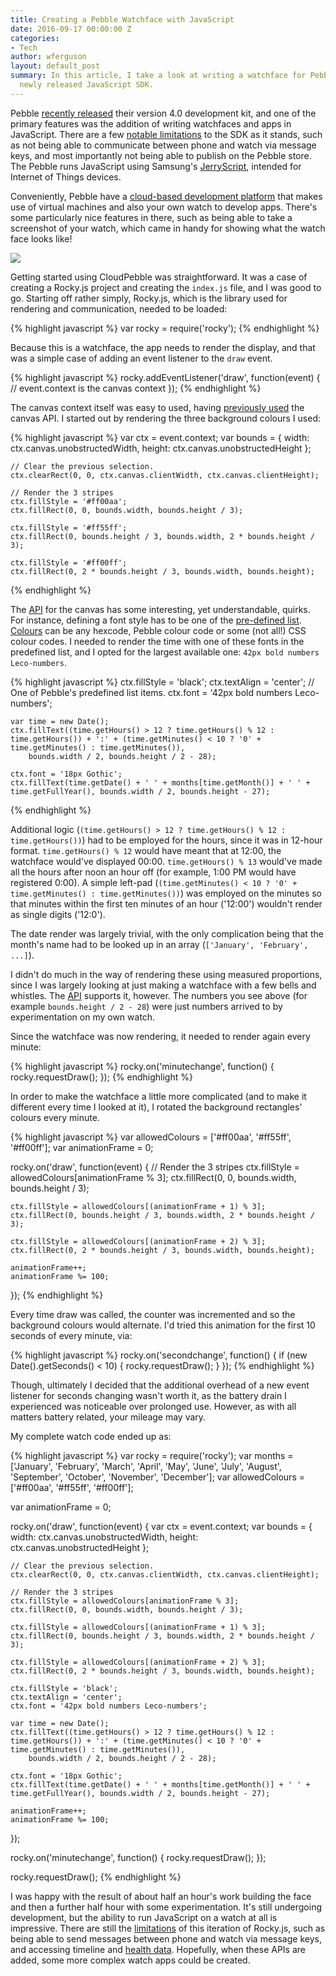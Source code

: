 ```yaml
---
title: Creating a Pebble Watchface with JavaScript
date: 2016-09-17 00:00:00 Z
categories:
- Tech
author: wferguson
layout: default_post
summary: In this article, I take a look at writing a watchface for Pebble using their
  newly released JavaScript SDK.
---
```


Pebble [recently released](https://developer.pebble.com/blog/2016/08/30/announcing-pebble-sdk4/) their version 4.0 development kit, and one of the primary features was the addition of writing watchfaces and apps in JavaScript. There are a few [notable limitations](https://developer.pebble.com/blog/2016/08/15/introducing-rockyjs-watchfaces/#limitations) to the SDK as it stands, such as not being able to communicate between phone and watch via message keys, and most importantly not being able to publish on the Pebble store. The Pebble runs JavaScript using Samsung's [JerryScript](https://github.com/Samsung/jerryscript), intended for Internet of Things devices.

Conveniently, Pebble have a [cloud-based development platform](https://cloudpebble.net/) that makes use of virtual machines and also your own watch to develop apps. There's some particularly nice features in there, such as being able to take a screenshot of your watch, which came in handy for showing what the watch face looks like!

<img src="{{ site.baseurl }}/wferguson/assets/pebble-watchface/watchface.png" style="display: block; margin: auto;"/>

Getting started using CloudPebble was straightforward. It was a case of creating a Rocky.js project and creating the `index.js` file, and I was good to go. Starting off rather simply, Rocky.js, which is the library used for rendering and communication, needed to be loaded:

{% highlight javascript %}
var rocky = require('rocky');
{% endhighlight %}

Because this is a watchface, the app needs to render the display, and that was a simple case of adding an event listener to the `draw` event.

{% highlight javascript %}
rocky.addEventListener('draw', function(event) {
    // event.context is the canvas context
});
{% endhighlight %}

The canvas context itself was easy to used, having [previously used](http://blog.scottlogic.com/2016/07/05/audio-api-electron.html) the canvas API. I started out by rendering the three background colours I used:

{% highlight javascript %}
    var ctx = event.context;
    var bounds = { width: ctx.canvas.unobstructedWidth, height: ctx.canvas.unobstructedHeight };

    // Clear the previous selection.
    ctx.clearRect(0, 0, ctx.canvas.clientWidth, ctx.canvas.clientHeight);
    
    // Render the 3 stripes
    ctx.fillStyle = '#ff00aa';
    ctx.fillRect(0, 0, bounds.width, bounds.height / 3);
    
    ctx.fillStyle = '#ff55ff';
    ctx.fillRect(0, bounds.height / 3, bounds.width, 2 * bounds.height / 3);

    ctx.fillStyle = '#ff00ff';
    ctx.fillRect(0, 2 * bounds.height / 3, bounds.width, bounds.height);
{% endhighlight %}

The [API](https://developer.pebble.com/docs/rockyjs/CanvasRenderingContext2D/) for the canvas has some interesting, yet understandable, quirks. For instance, defining a font style has to be one of the [pre-defined list](https://developer.pebble.com/docs/rockyjs/CanvasRenderingContext2D/#font). [Colours](https://developer.pebble.com/docs/rockyjs/CanvasRenderingContext2D/#fillStyle) can be any hexcode, Pebble colour code or some (not all!) CSS colour codes. I needed to render the time with one of these fonts in the predefined list, and I opted for the largest available one: `42px bold numbers Leco-numbers`.

{% highlight javascript %}
    ctx.fillStyle = 'black';
    ctx.textAlign = 'center';
    // One of Pebble's predefined list items.
    ctx.font = '42px bold numbers Leco-numbers';
    
    var time = new Date();
    ctx.fillText((time.getHours() > 12 ? time.getHours() % 12 : time.getHours()) + ':' + (time.getMinutes() < 10 ? '0' + time.getMinutes() : time.getMinutes()),
        bounds.width / 2, bounds.height / 2 - 28);
    
    ctx.font = '18px Gothic';
    ctx.fillText(time.getDate() + ' ' + months[time.getMonth()] + ' ' + time.getFullYear(), bounds.width / 2, bounds.height - 27);
{% endhighlight %}

Additional logic (`(time.getHours() > 12 ? time.getHours() % 12 : time.getHours())`) had to be employed for the hours, since it was in 12-hour format. `time.getHours() % 12` would have meant that at 12:00, the watchface would've displayed 00:00. `time.getHours() % 13` would've made all the hours after noon an hour off (for example, 1:00 PM would have registered 0:00). A simple left-pad (`(time.getMinutes() < 10 ? '0' + time.getMinutes() : time.getMinutes())`) was employed on the minutes so that minutes within the first ten minutes of an hour ('12:00') wouldn't render as single digits ('12:0').

The date render was largely trivial, with the only complication being that the month's name had to be looked up in an array (`['January', 'February', ...]`).

I didn't do much in the way of rendering these using measured proportions, since I was largely looking at just making a watchface with a few bells and whistles. The [API](https://developer.pebble.com/docs/rockyjs/CanvasRenderingContext2D/#measureRect) supports it, however. The numbers you see above (for example `bounds.height / 2 - 28`) were just numbers arrived to by experimentation on my own watch.

Since the watchface was now rendering, it needed to render again every minute:

{% highlight javascript %}
rocky.on('minutechange', function() {
    rocky.requestDraw();
});
{% endhighlight %}

In order to make the watchface a little more complicated (and to make it different every time I looked at it), I rotated the background rectangles' colours every minute.

{% highlight javascript %}
var allowedColours = ['#ff00aa', '#ff55ff', '#ff00ff'];
var animationFrame = 0;

rocky.on('draw', function(event) {
    // Render the 3 stripes
    ctx.fillStyle = allowedColours[animationFrame % 3];
    ctx.fillRect(0, 0, bounds.width, bounds.height / 3);
    
    ctx.fillStyle = allowedColours[(animationFrame + 1) % 3];
    ctx.fillRect(0, bounds.height / 3, bounds.width, 2 * bounds.height / 3);

    ctx.fillStyle = allowedColours[(animationFrame + 2) % 3];
    ctx.fillRect(0, 2 * bounds.height / 3, bounds.width, bounds.height); 

    animationFrame++;
    animationFrame %= 100;
});
{% endhighlight %}

Every time draw was called, the counter was incremented and so the background colours would alternate. I'd tried  this animation for the first 10 seconds of every minute, via:

{% highlight javascript %}
rocky.on('secondchange', function() {
    if (new Date().getSeconds() < 10) {
        rocky.requestDraw();
    }
});
{% endhighlight %}

Though, ultimately I decided that the additional overhead of a new event listener for seconds changing wasn't worth it, as the battery drain I experienced was noticeable over prolonged use. However, as with all matters battery related, your mileage may vary.

My complete watch code ended up as:

{% highlight javascript %}
var rocky = require('rocky');
var months = ['January', 'February', 'March', 'April', 'May', 'June', 'July', 'August', 'September', 'October', 'November', 'December'];
var allowedColours = ['#ff00aa', '#ff55ff', '#ff00ff'];

var animationFrame = 0;

rocky.on('draw', function(event) {
    var ctx = event.context;
    var bounds = { width: ctx.canvas.unobstructedWidth, height: ctx.canvas.unobstructedHeight };
    
    // Clear the previous selection.
    ctx.clearRect(0, 0, ctx.canvas.clientWidth, ctx.canvas.clientHeight);
    
    // Render the 3 stripes
    ctx.fillStyle = allowedColours[animationFrame % 3];
    ctx.fillRect(0, 0, bounds.width, bounds.height / 3);
    
    ctx.fillStyle = allowedColours[(animationFrame + 1) % 3];
    ctx.fillRect(0, bounds.height / 3, bounds.width, 2 * bounds.height / 3);

    ctx.fillStyle = allowedColours[(animationFrame + 2) % 3];
    ctx.fillRect(0, 2 * bounds.height / 3, bounds.width, bounds.height);    
    
    ctx.fillStyle = 'black';
    ctx.textAlign = 'center';
    ctx.font = '42px bold numbers Leco-numbers';
    
    var time = new Date();
    ctx.fillText((time.getHours() > 12 ? time.getHours() % 12 : time.getHours()) + ':' + (time.getMinutes() < 10 ? '0' + time.getMinutes() : time.getMinutes()),
        bounds.width / 2, bounds.height / 2 - 28);
    
    ctx.font = '18px Gothic';
    ctx.fillText(time.getDate() + ' ' + months[time.getMonth()] + ' ' + time.getFullYear(), bounds.width / 2, bounds.height - 27);
    
    animationFrame++;
    animationFrame %= 100;
});

rocky.on('minutechange', function() {
    rocky.requestDraw();
});

rocky.requestDraw();
{% endhighlight %}

I was happy with the result of about half an hour's work building the face and then a further half hour with some experimentation. It's still undergoing development, but the ability to run JavaScript on a watch at all is impressive. There are still the [limitations](https://developer.pebble.com/blog/2016/08/15/introducing-rockyjs-watchfaces/#limitations) of this iteration of Rocky.js, such as being able to send messages between phone and watch via message keys, and accessing timeline and [health data](https://developer.pebble.com/blog/2016/08/15/introducing-rockyjs-watchfaces/#comment-2885627850). Hopefully, when these APIs are added, some more complex watch apps could be created.
